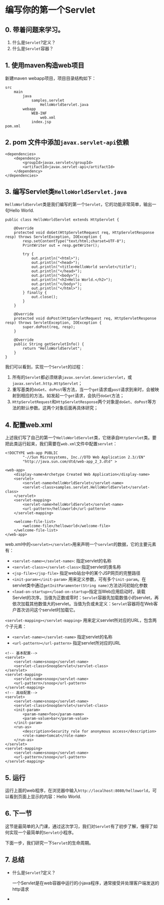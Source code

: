 # 编写你的第一个Servlet

## 0. 带着问题来学习。
1. 什么是`Servlet`?定义？
2. 什么是`Servlet`容器？

## 1. 使用maven构造web项目
新建maven webapp项目，项目目录结构如下：

```
src
    main
        java
            samples.servlet
                HelloWorldServlet.java
        webapp
            WEB-INF
                web.xml
            index.jsp
pom.xml
```

## 2. pom 文件中添加`javax.servlet-api`依赖
```
<dependencies>
    <dependency>
        <groupId>javax.servlet</groupId>
        <artifactId>javax.servlet-api</artifactId>
    </dependency>
</dependencies>
```

## 3. 编写Servlet类`HelloWorldServlet.java`
`HelloWorldServlet`类是我们编写的第一个`Servlet`，它的功能非常简单，输出一句Hello World.

```
public class HelloWorldServlet extends HttpServlet {

    @Override
    protected void doGet(HttpServletRequest req, HttpServletResponse resp) throws ServletException, IOException {
        resp.setContentType("text/html;charset=UTF-8");
        PrintWriter out = resp.getWriter();

        try {
            out.println("<html>");
            out.println("<head>");
            out.println("<title>HelloWorld servlet</title");
            out.println("</head>");
            out.println("<body>");
            out.println("<h2>Hello World.</h2>");
            out.println("</body>");
            out.println("</html>");
        } finally {
            out.close();
        }
    }

    @Override
    protected void doPost(HttpServletRequest req, HttpServletResponse resp) throws ServletException, IOException {
        super.doPost(req, resp);
    }

    @Override
    public String getServletInfo() {
        return "HelloWorldServlet";
    }
}
```
我们可以看到，实现一个`Servlet`的过程：
1. 所有的`Servlet`都必须继承`javax.servlet.GenericServlet`，或`javax.servlet.http.HttpServlet`；
2. 重写基类的`doGet`、`doPost`等方法，当一个`get`请求或`post`请求到来时，会被映射到相应的方法。如发起一个`get`请求，会执行`doGet`方法；
3. `HttpServletRequest`和`HttpServletResponse`两个对象是`doGet`、`doPost`等方法的默认参数。这两个对象后面再具体研究；

## 4. 配置web.xml
上述我们写了自己的第一个`HelloWorldServlet`类，它继承自`HttpServlet`类。要把此类运行起来，我们需要在`web.xml`文件中配置`servlet`：

```
<!DOCTYPE web-app PUBLIC
        "-//Sun Microsystems, Inc.//DTD Web Application 2.3//EN"
        "http://java.sun.com/dtd/web-app_2_3.dtd" >

<web-app>
    <display-name>Archetype Created Web Application</display-name>
    <servlet>
        <servlet-name>helloWorldServlet</servlet-name>
        <servlet-class>samples.servlet.HelloWorldServlet</servlet-class>
    </servlet>
    <servlet-mapping>
        <servlet-name>helloWorldServlet</servlet-name>
        <url-pattern>/helloworld</url-pattern>
    </servlet-mapping>

    <welcome-file-list>
        <welcome-file>/helloworld</welcome-file>
    </welcome-file-list>
</web-app>
```

web.xml中的`<servlet></servlet>`用来声明一个`servlet`的数据，它的主要元素有：
- `<servlet-name></sevlet-name>`: 指定servlet的名称
- `<servlet-class></servlet-class>`:指定servlet的类名称
- `<jsp-file></jsp-file>` 指定web站台中的某个JSP网页的完整路径
- `<init-param></init-param>` 用来定义参数，可有多个`init-param`。在servlet类中通过`getInitParamenter(String name)`方法访问初始化参数
- `<load-on-startup></load-on-startup>`指定当Web应用启动时，装载Servlet的次序。当值为正数或零时：`Servlet`容器先加载数值小的servlet，再依次加载其他数值大的servlet。当值为负或未定义：`Servlet`容器将在Web客户首次访问这个servlet时加载它。

`<servlet-mapping></servlet-mapping>` 用来定义servlet所对应的URL，包含两个子元素：
- `<servlet-name></servlet-name>` 指定servlet的名称
- `<url-pattern></url-pattern>` 指定servlet所对应的URL

```
<!-- 基本配置-->
<servlet>
    <servlet-name>snoop</servlet-name>
    <servlet-class>SnoopServlet</servlet-class>
</servlet>
<servlet-mapping>
    <servlet-name>snoop</servlet-name>
    <url-pattern>/snoop</url-pattern>
</servlet-mapping>
<!-- 高级配置-->
<servlet>
    <servlet-name>snoop</servlet-name>
    <servlet-class>SnoopServlet</servlet-class>
    <init-param>
        <param-name>foo</param-name>
        <param-value>bar</param-value>
    </init-param>
    <run-as>
        <description>Security role for anonymous access</description>
        <role-name>tomcat</role-name>
    </run-as>
</servlet>
<servlet-mapping>
    <servlet-name>snoop</servlet-name>
    <url-pattern>/snoop</url-pattern>
</servlet-mapping>
```
## 5. 运行
运行上面的web程序，在浏览器中输入`http://localhost:8080/helloworld`，可以看到页面上显示的内容：Hello World.

## 6. 下一节

这节是最简单的入门课，通过这次学习，我们对`Servlet`有了初步了解，懂得了如何实现一个最简单的`Servlet`小程序。

下面一步，我们研究一下`Servlet`的生命周期。

## 7. 总结
* 什么是`Servlet`?定义？
    
    一个Servlet是在web容器中运行的小java程序，通常接受并处理客户端发送的http请求
* 
